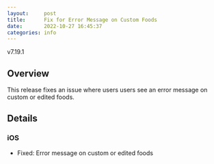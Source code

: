 ```yaml
---
layout:     post
title:      Fix for Error Message on Custom Foods
date:       2022-10-27 16:45:37
categories: info
---
```


v7.19.1

## Overview
This release fixes an issue where users users see an error message on custom or edited foods.

## Details

### iOS
* Fixed: Error message on custom or edited foods
